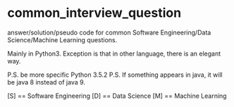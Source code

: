 # common_interview_question
answer/solution/pseudo code for common Software Engineering/Data Science/Machine Learning questions.

Mainly in Python3. Exception is that in other language, there is an elegant way.

P.S. be more specific Python 3.5.2
P.S. If something appears in java, it will be java 8 instead of java 9.

[S] == Software Engineering
[D] == Data Science
[M] == Machine Learning
